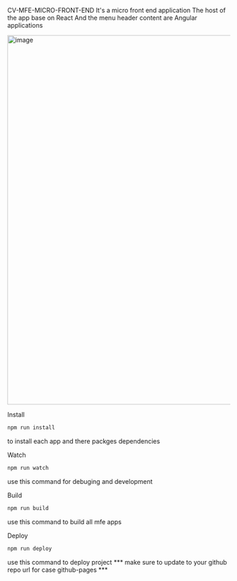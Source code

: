 CV-MFE-MICRO-FRONT-END
It's a micro front end application 
The host of the app base on React 
And the menu header content are Angular applications

<img width="833" alt="image" src="https://user-images.githubusercontent.com/51287453/182677613-498d9335-ea2f-4f4a-9fa6-fd7cfde434e9.png">

Install

```bash
npm run install
```
to install each app and there packges dependencies


Watch

```bash
npm run watch
```
use this command for debuging and development

Build

```bash
npm run build
```
use this command to build all mfe apps

Deploy

```bash
npm run deploy
```
use this command to deploy project
*** make sure to update to your github repo url for case github-pages ***
